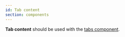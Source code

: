 ```yaml
---
id: Tab content
section: components
---
```


**Tab content** should be used with the [tabs component](/components/tabs).
